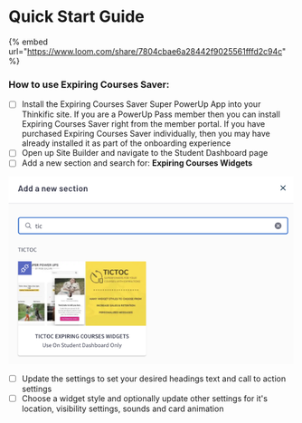 # Quick Start Guide

{% embed url="https://www.loom.com/share/7804cbae6a28442f9025561fffd2c94c" %}

### How to use Expiring Courses Saver:

* [ ] Install the Expiring Courses Saver Super PowerUp App into your Thinkific site. If you are a PowerUp Pass member then you can install Expiring Courses Saver right from the member portal. If you have purchased Expiring Courses Saver individually, then you may have already installed it as part of the onboarding experience
* [ ] Open up Site Builder and navigate to the Student Dashboard page
* [ ] Add a new section and search for: **Expiring Courses Widgets**

![](<../.gitbook/assets/Screen Shot 2021-12-03 at 1.29.08 PM.png>)

* [ ] Update the settings to set your desired headings text and call to action settings
* [ ] Choose a widget style and optionally update other settings for it's location, visibility settings, sounds and card animation
